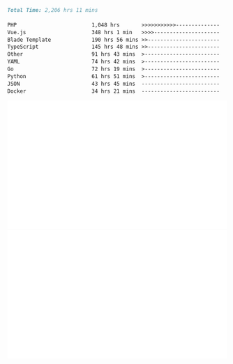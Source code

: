<!--START_SECTION:waka-->

```markdown
Total Time: 2,206 hrs 11 mins

PHP                        1,048 hrs       >>>>>>>>>>>--------------   45.61 %
Vue.js                     348 hrs 1 min   >>>>---------------------   15.14 %
Blade Template             190 hrs 56 mins >>-----------------------   08.31 %
TypeScript                 145 hrs 48 mins >>-----------------------   06.35 %
Other                      91 hrs 43 mins  >------------------------   03.99 %
YAML                       74 hrs 42 mins  >------------------------   03.25 %
Go                         72 hrs 19 mins  >------------------------   03.15 %
Python                     61 hrs 51 mins  >------------------------   02.69 %
JSON                       43 hrs 45 mins  -------------------------   01.90 %
Docker                     34 hrs 21 mins  -------------------------   01.50 %
```

<!--END_SECTION:waka-->
<p align="center">
    <img src="https://raw.githubusercontent.com/rjp2525/rjp2525/output/generated/overview.svg">
    <img src="https://raw.githubusercontent.com/rjp2525/rjp2525/output/generated/languages.svg">
</p>

